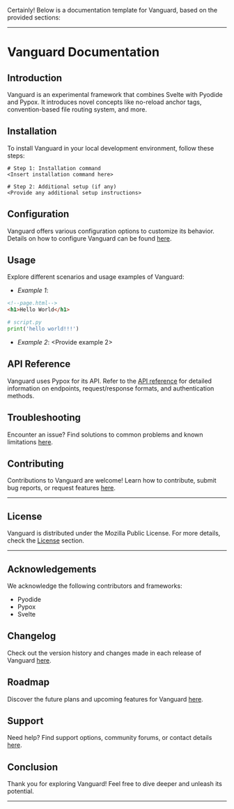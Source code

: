 Certainly! Below is a documentation template for Vanguard, based on the provided sections:

---

# Vanguard Documentation

## Introduction
Vanguard is an experimental framework that combines Svelte with Pyodide and Pypox. It introduces novel concepts like no-reload anchor tags, convention-based file routing system, and more.

## Installation
To install Vanguard in your local development environment, follow these steps:

```
# Step 1: Installation command
<Insert installation command here>

# Step 2: Additional setup (if any)
<Provide any additional setup instructions>
```

## Configuration
Vanguard offers various configuration options to customize its behavior. Details on how to configure Vanguard can be found [here](#configuration).

## Usage
Explore different scenarios and usage examples of Vanguard:

- *Example 1*: 

```html
<!--page.html-->
<h1>Hello World</h1>
```

```python
# script.py
print('hello world!!!')
```

- *Example 2*: <Provide example 2>

## API Reference
Vanguard uses Pypox for its API. Refer to the [API reference](#api-reference) for detailed information on endpoints, request/response formats, and authentication methods.

## Troubleshooting
Encounter an issue? Find solutions to common problems and known limitations [here](#troubleshooting).

## Contributing
Contributions to Vanguard are welcome! Learn how to contribute, submit bug reports, or request features [here](#contributing).

---

## License
Vanguard is distributed under the Mozilla Public License. For more details, check the [License](#license) section.

---

## Acknowledgements
We acknowledge the following contributors and frameworks:

- Pyodide
- Pypox
- Svelte

## Changelog
Check out the version history and changes made in each release of Vanguard [here](#changelog).

## Roadmap
Discover the future plans and upcoming features for Vanguard [here](#roadmap).

## Support
Need help? Find support options, community forums, or contact details [here](#support).

## Conclusion
Thank you for exploring Vanguard! Feel free to dive deeper and unleash its potential.

---
